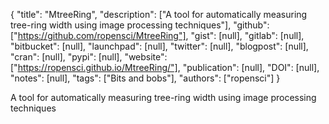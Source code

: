 {
  "title": "MtreeRing",
  "description": ["A tool for automatically measuring tree-ring width using image processing techniques"],
  "github": ["https://github.com/ropensci/MtreeRing"],
  "gist": [null],
  "gitlab": [null],
  "bitbucket": [null],
  "launchpad": [null],
  "twitter": [null],
  "blogpost": [null],
  "cran": [null],
  "pypi": [null],
  "website": ["https://ropensci.github.io/MtreeRing/"],
  "publication": [null],
  "DOI": [null],
  "notes": [null],
  "tags": ["Bits and bobs"],
  "authors": ["ropensci"]
}

<!-- Generated by csv2md.R – do not edit by hand -->

A tool for automatically measuring tree-ring width using image processing techniques